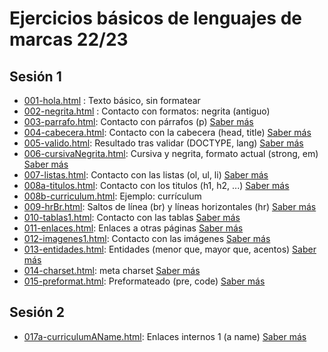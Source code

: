 # Ejercicios básicos de lenguajes de marcas 22/23

## Sesión 1

- [001-hola.html](001-hola.html) : Texto básico, sin formatear
- [002-negrita.html](002-negrita.html) : Contacto con formatos: negrita (antiguo)
- [003-parrafo.html](003-parrafo.html): Contacto con párrafos (p) [Saber más](https://nachoiborraies.github.io/htmlcss/md/es/02b#22-p%C3%A1rrafos-la-etiqueta-p)
- [004-cabecera.html](004-cabecera.html): Contacto con la cabecera (head, title) [Saber más](https://nachoiborraies.github.io/htmlcss/md/es/02a#221-el-elemento-title)
- [005-valido.html](005-valido.html): Resultado tras validar (DOCTYPE, lang) [Saber más](https://nachoiborraies.github.io/htmlcss/md/es/02c)
- [006-cursivaNegrita.html](006-cursivaNegrita.html): Cursiva y negrita, formato actual (strong, em) [Saber más](https://nachoiborraies.github.io/htmlcss/md/es/02b#23-resaltado-de-texto-negritas-y-cursivas)
- [007-listas.html](007-listas.html): Contacto con las listas (ol, ul, li) [Saber más](https://nachoiborraies.github.io/htmlcss/md/es/02b#4-definici%C3%B3n-de-listas)
- [008a-titulos.html](008a-titulos.html): Contacto con los titulos (h1, h2, ...) [Saber más](https://nachoiborraies.github.io/htmlcss/md/es/02b#21-encabezados-etiquetas-h1-a-h6)
- [008b-curriculum.html](008b-curriculum.html): Ejemplo: currículum 
- [009-hrBr.html](009-hrBr.html): Saltos de línea (br) y líneas horizontales (hr) [Saber más](https://nachoiborraies.github.io/htmlcss/md/es/02b#56-etiquetas-delimitadoras-br-y-hr)
- [010-tablas1.html](010-tablas1.html): Contacto con las tablas [Saber más](https://nachoiborraies.github.io/htmlcss/md/es/02d#1-tablas)
- [011-enlaces.html](011-enlaces.html): Enlaces a otras páginas [Saber más](https://nachoiborraies.github.io/htmlcss/md/es/02d#2-enlaces)
- [012-imagenes1.html](012-imagenes1.html): Contacto con las imágenes [Saber más](https://nachoiborraies.github.io/htmlcss/md/es/02d#3-im%C3%A1genes)
- [013-entidades.html](013-entidades.html): Entidades (menor que, mayor que, acentos) [Saber más](https://nachoiborraies.github.io/htmlcss/md/es/02b#25-algunos-s%C3%ADmbolos-especiales)
- [014-charset.html](014-charset.html): meta charset [Saber más](https://nachoiborraies.github.io/htmlcss/md/es/02a#22-elementos-de-la-cabecera)
- [015-preformat.html](015-preformat.html): Preformateado (pre, code) [Saber más](https://nachoiborraies.github.io/htmlcss/md/es/02b#52-texto-preformateado-etiquetas-pre-y-code)

## Sesión 2

- [017a-curriculumAName.html](017a-curriculumAName.html): Enlaces internos 1 (a name)  [Saber más](https://nachoiborraies.github.io/htmlcss/md/es/02d#23-puntos-de-anclaje-y-enlaces-internos)
